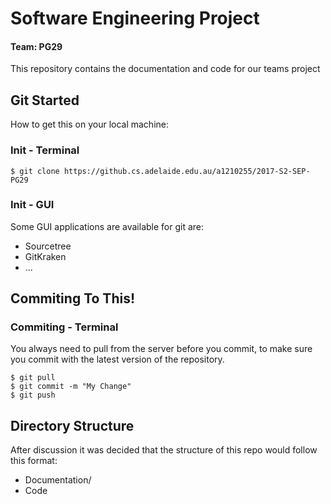 
# Software Engineering Project
#### Team: PG29
This repository contains the documentation and code for our teams project

## Git Started
How to get this on your local machine:
### Init - Terminal
    $ git clone https://github.cs.adelaide.edu.au/a1210255/2017-S2-SEP-PG29

### Init - GUI
Some GUI applications are available for git are:
 - Sourcetree
 - GitKraken
 - ...
 
## Commiting To This!
### Commiting - Terminal
You always need to pull from the server before you commit, to make sure you commit with the latest version of the repository.
    
    $ git pull
    $ git commit -m "My Change"
    $ git push

## Directory Structure
After discussion it was decided that the structure of this repo would follow this format:
 - Documentation/
 - Code
